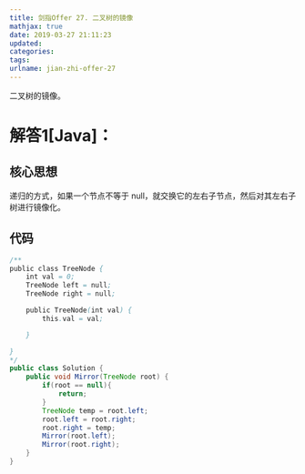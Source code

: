 ```yaml
---
title: 剑指Offer 27. 二叉树的镜像
mathjax: true
date: 2019-03-27 21:11:23
updated:
categories:
tags:
urlname: jian-zhi-offer-27
---
```


二叉树的镜像。

<!-- more -->

# 解答1[Java]：

## 核心思想

递归的方式，如果一个节点不等于 null，就交换它的左右子节点，然后对其左右子树进行镜像化。

## 代码

```java
/**
public class TreeNode {
    int val = 0;
    TreeNode left = null;
    TreeNode right = null;

    public TreeNode(int val) {
        this.val = val;

    }

}
*/
public class Solution {
    public void Mirror(TreeNode root) {
        if(root == null){
            return;
        }
        TreeNode temp = root.left;
        root.left = root.right;
        root.right = temp;
        Mirror(root.left);
        Mirror(root.right);
    }
}
```

